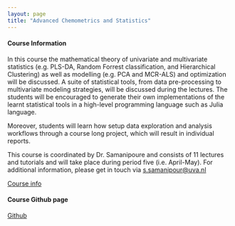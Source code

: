 ```yaml
---
layout: page
title: "Advanced Chemometrics and Statistics"
---
```


#### Course Information

In this course the mathematical theory of univariate and multivariate statistics (e.g. PLS-DA, Random Forrest classification, and Hierarchical Clustering) as well as modelling (e.g. PCA and MCR-ALS) and optimization will be discussed. A suite of statistical tools, from data pre-processing to multivariate modeling strategies, will be discussed during the lectures. The students will be encouraged to generate their own implementations of the learnt statistical tools in a high-level programming language such as Julia language.

Moreover, students will learn how setup data exploration and analysis workflows through a course long project, which will result in individual reports.

This course is coordinated by Dr. Samanipoure and consists of 11 lectures and tutorials and will take place during period five (i.e. April-May). For additional information, please get in touch via [s.samanipour@uva.nl](s.samanipour@uva.nl)

[Course info]([/courses/quantum-mechanics/Sample_Course_Outline.pdf](https://coursecatalogue.uva.nl/xmlpages/page/2022-2023-en/search-course/course/99444))

#### Course Github page

[Github](https://emcms.github.io/ACS.jl/dev/)
